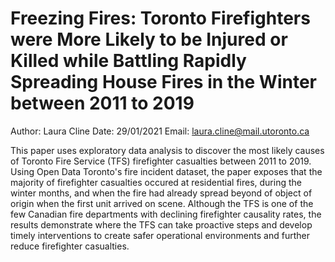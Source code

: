 # Freezing Fires: Toronto Firefighters were More Likely to be Injured or Killed while Battling Rapidly Spreading House Fires in the Winter between 2011 to 2019

Author: Laura Cline 
Date: 29/01/2021
Email: laura.cline@mail.utoronto.ca

This paper uses exploratory data analysis to discover the most likely causes of Toronto Fire Service (TFS) firefighter casualties between 2011 to 2019. Using Open Data Toronto's fire incident dataset, the paper exposes that the majority of firefighter casualties occured at residential fires, during the winter months, and when the fire had already spread beyond of object of origin when the first unit arrived on scene. Although the TFS is one of the few Canadian fire departments with declining firefighter causality rates, the results demonstrate where the TFS can take proactive steps and develop timely interventions to create safer operational environments and further reduce firefighter casualties.